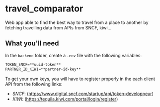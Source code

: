 # travel_comparator

Web app able to find the best way to travel from a place to another by fetching travelling data from APIs from SNCF, kiwi...

## What you'll need

In the `backend` folder, create a `.env` file with the following variables:

```txt
TOKEN_SNCF=**uuid-token**
PARTNER_ID_KIWI=**partner-id-key**
```

To get your own keys, you will have to register properly in the each client API from the following links:
  - *SNCF*: (https://www.digital.sncf.com/startup/api/token-developpeur)
  - *KIWI*: (https://tequila.kiwi.com/portal/login/register)
